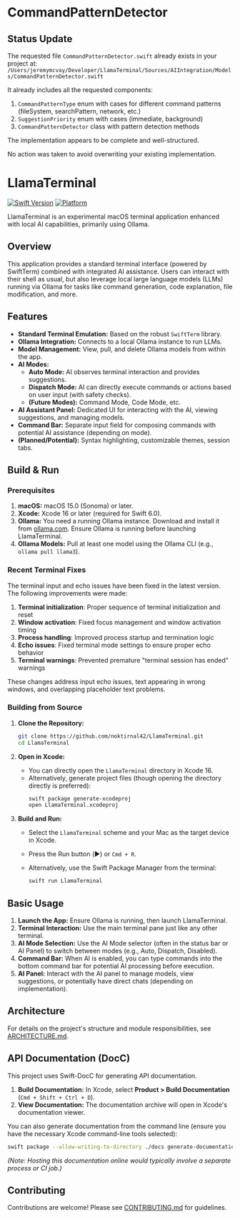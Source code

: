 # CommandPatternDetector

## Status Update
The requested file `CommandPatternDetector.swift` already exists in your project at:
`/Users/jeremymcvay/Developer/LlamaTerminal/Sources/AIIntegration/Models/CommandPatternDetector.swift`

It already includes all the requested components:
1. `CommandPatternType` enum with cases for different command patterns (fileSystem, searchPattern, network, etc.)
2. `SuggestionPriority` enum with cases (immediate, background)
3. `CommandPatternDetector` class with pattern detection methods

The implementation appears to be complete and well-structured.

No action was taken to avoid overwriting your existing implementation.

# LlamaTerminal

[![Swift Version](https://img.shields.io/badge/Swift-6.0-orange.svg)](https://swift.org)
[![Platform](https://img.shields.io/badge/platform-macOS%2015.0%2B-lightgrey.svg)](https://developer.apple.com/macOS)

LlamaTerminal is an experimental macOS terminal application enhanced with local AI capabilities, primarily using Ollama.

## Overview

This application provides a standard terminal interface (powered by SwiftTerm) combined with integrated AI assistance. Users can interact with their shell as usual, but also leverage local large language models (LLMs) running via Ollama for tasks like command generation, code explanation, file modification, and more.

## Features

*   **Standard Terminal Emulation:** Based on the robust `SwiftTerm` library.
*   **Ollama Integration:** Connects to a local Ollama instance to run LLMs.
*   **Model Management:** View, pull, and delete Ollama models from within the app.
*   **AI Modes:**
    *   **Auto Mode:** AI observes terminal interaction and provides suggestions.
    *   **Dispatch Mode:** AI can directly execute commands or actions based on user input (with safety checks).
    *   **(Future Modes):** Command Mode, Code Mode, etc.
*   **AI Assistant Panel:** Dedicated UI for interacting with the AI, viewing suggestions, and managing models.
*   **Command Bar:** Separate input field for composing commands with potential AI assistance (depending on mode).
*   **(Planned/Potential):** Syntax highlighting, customizable themes, session tabs.

## Build & Run

### Prerequisites

1.  **macOS:** macOS 15.0 (Sonoma) or later.
2.  **Xcode:** Xcode 16 or later (required for Swift 6.0).
3.  **Ollama:** You need a running Ollama instance. Download and install it from [ollama.com](https://ollama.com/). Ensure Ollama is running before launching LlamaTerminal.
4.  **Ollama Models:** Pull at least one model using the Ollama CLI (e.g., `ollama pull llama3`).

### Recent Terminal Fixes

The terminal input and echo issues have been fixed in the latest version. The following improvements were made:

1. **Terminal initialization**: Proper sequence of terminal initialization and reset
2. **Window activation**: Fixed focus management and window activation timing
3. **Process handling**: Improved process startup and termination logic
4. **Echo issues**: Fixed terminal mode settings to ensure proper echo behavior
5. **Terminal warnings**: Prevented premature "terminal session has ended" warnings

These changes address input echo issues, text appearing in wrong windows, and overlapping placeholder text problems.

### Building from Source

1.  **Clone the Repository:**
    ```bash
    git clone https://github.com/noktirnal42/LlamaTerminal.git
    cd LlamaTerminal
    ```

2.  **Open in Xcode:**
    *   You can directly open the `LlamaTerminal` directory in Xcode 16.
    *   Alternatively, generate project files (though opening the directory directly is preferred):
        ```bash
        swift package generate-xcodeproj
        open LlamaTerminal.xcodeproj
        ```

3.  **Build and Run:**
    *   Select the `LlamaTerminal` scheme and your Mac as the target device in Xcode.
    *   Press the Run button (▶︎) or `Cmd + R`.

    *   Alternatively, use the Swift Package Manager from the terminal:
        ```bash
        swift run LlamaTerminal
        ```

## Basic Usage

1.  **Launch the App:** Ensure Ollama is running, then launch LlamaTerminal.
2.  **Terminal Interaction:** Use the main terminal pane just like any other terminal.
3.  **AI Mode Selection:** Use the AI Mode selector (often in the status bar or AI Panel) to switch between modes (e.g., Auto, Dispatch, Disabled).
4.  **Command Bar:** When AI is enabled, you can type commands into the bottom command bar for potential AI processing before execution.
5.  **AI Panel:** Interact with the AI panel to manage models, view suggestions, or potentially have direct chats (depending on implementation).

## Architecture

For details on the project's structure and module responsibilities, see [ARCHITECTURE.md](ARCHITECTURE.md).

## API Documentation (DocC)

This project uses Swift-DocC for generating API documentation.

1.  **Build Documentation:** In Xcode, select **Product > Build Documentation** (`Cmd + Shift + Ctrl + D`).
2.  **View Documentation:** The documentation archive will open in Xcode's documentation viewer.

You can also generate documentation from the command line (ensure you have the necessary Xcode command-line tools selected):

```bash
swift package --allow-writing-to-directory ./docs generate-documentation --target TerminalCore --target AIIntegration --target SharedModels --target UIComponents --output-path ./docs
```

*(Note: Hosting this documentation online would typically involve a separate process or CI job.)*

## Contributing

Contributions are welcome! Please see [CONTRIBUTING.md](CONTRIBUTING.md) for guidelines.
